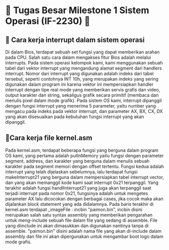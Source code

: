 # 🔗 Tugas Besar Milestone 1 Sistem Operasi (IF-2230) 🔗

## 🔑 Cara kerja interrupt dalam sistem operasi

  Di dalam Bios, terdapat sebuah set fungsi yang dapat memberikan arahan pada CPU. Salah satu cara dalam mengakses fitur Bios adalah melalui interrupts. Pada sistem operasi kelompok kami, kami menggunakan sebuah tabel dari vektor interrupt yang mengandung alamat segment dari handlers interrupt. Nomor dari interrupt yang digunakan adalah indeks dari tabel tersebut, seperti contohnya INT 10h, yang merupakan indeks yang sering digunakan dalam program ini karena vektor ini mempersiapkan handler interrupt dengan tipe real mode yang memberikan servis grafis dan video, output karakter dan string, sekaligus grafik secara primitif (membaca dan menulis pixel dalam mode grafik). Pada sistem OS kami, interrupt dipanggil dengan fungsi interrupt yang menerima 5 parameter, yaitu number yang mengacu pada indeks pada vektor interrupt, dan parameter AX, BX, CX, DX yang akan disesuaikan pada kebutuhan fungsi interrupt yang akan dipanggil.


## 🔑Cara kerja file kernel.asm

  Pada kernel.asm, terdapat beberapa fungsi yang berguna dalam program OS kami, yang pertama adalah putInMemory yaitu fungsi dengan parameter segment, address, dan karakter yang berguna dalam  menulis sebuah karakter pada segment memori dengan offset tertentu. Fungsi kedua adalah interrupt yang telah dijelaskan sebelumnya, lalu terdapat fungsi makeInterrupt21 yang berguna dalam mempersiapkan tabel interrupt vector, dan yang akan memanggil kode kami saat interrupt 0x21 terpanggil. Yang terakhir adalah fungsi handlInterrupt21 yang juga akan terpanggil saat terjadi interrupt pada nomor 0x21, fungsinya adalah untuk mengetes parameter AX lalu dicocokan dengan berbagai cases, jika cocok maka akan dijalankan block statement yang ada didalamnya. Pada baris terakhir di kernel.asm terdapat _imageFile : incbin "paimon.bin", incbin disini merupakan salah satu syntax assembly yang memberikan pengarahan untuk meng-include sebuah file dalam file yang sedang di assemble. File yang diinclude ini akan dimasukkan dan digunakan nantinya tanpa di assemble. "paimon.bin" disini adalah nama file yang akan di-include dalam assembly dan file ini akan dipergunakan untuk mengambar boot logo dalam mode grafis.  

